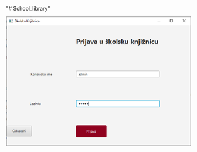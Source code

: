 "# School_library" 

![Image 1](https://github.com/ivicaradosevic/skolska_knjiznica/blob/master/slike_FX/1.PNG)
